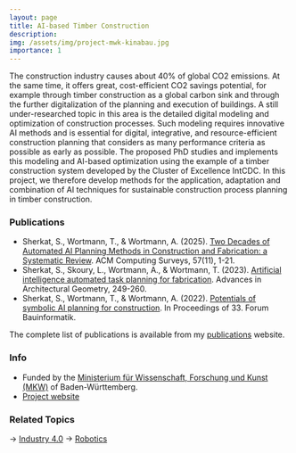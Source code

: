 ```yaml
---
layout: page
title: AI-based Timber Construction
description: 
img: /assets/img/project-mwk-kinabau.jpg
importance: 1
---
```


The construction industry causes about 40% of global CO2 emissions. At the same time, it offers great, cost-efficient CO2 savings potential, for example through timber construction as a global carbon sink and through the further digitalization of the planning and execution of buildings. A still under-researched topic in this area is the detailed digital modeling and optimization of construction processes. Such modeling requires innovative AI methods and is essential for digital, integrative, and resource-efficient construction planning that considers as many performance criteria as possible as early as possible. The proposed PhD studies and implements this modeling and AI-based optimization using the example of a timber construction system developed by the Cluster of Excellence IntCDC. In this project, we therefore develop methods for the application, adaptation and combination of AI techniques for sustainable construction process planning in timber construction. 

### Publications

- Sherkat, S., Wortmann, T., & Wortmann, A. (2025). [Two Decades of Automated AI Planning Methods in Construction and Fabrication: a Systematic Review](https://raw.githubusercontent.com/awortmann/awortmann.github.io/master/downloads/preprints/Two_Decades_of_Automated_AI_Planning_Methods_in_Construction_and_Fabrication_-_A_Systematic_Review.pdf). ACM Computing Surveys, 57(11), 1-21.
- Sherkat, S., Skoury, L., Wortmann, A., & Wortmann, T. (2023). [Artificial intelligence automated task planning for fabrication](https://raw.githubusercontent.com/awortmann/awortmann.github.io/master/downloads/paper/Artificial_Intelligence_Automated_Task_Planning_for_Fabrication.pdf). Advances in Architectural Geometry, 249-260.
- Sherkat, S., Wortmann, T., & Wortmann, A. (2022). [Potentials of symbolic AI planning for construction](https://raw.githubusercontent.com/awortmann/awortmann.github.io/master/downloads/paper/Potentials_of_Symbolic_AI_Planning_for_Construction.pdf). In Proceedings of 33. Forum Bauinformatik.

The complete list of publications is available from my [publications](https://awortmann.github.io/publications/) website.

### Info

- Funded by the [Ministerium für Wissenschaft, Forschung und Kunst (MKW)](https://mwk.baden-wuerttemberg.de/) of Baden-Württemberg.
- [Project website](https://www.aisa.uni-stuttgart.de/research/)

### Related Topics

→ [Industry 4.0](https://wortmann.ac/i40/)
→ [Robotics](https://awortmann.github.io/research/robotics/)